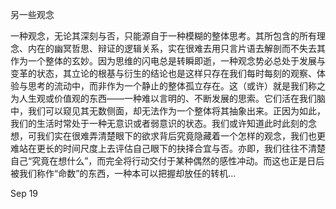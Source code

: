 另一些观念

一种观念，无论其深刻与否，只能源自于一种模糊的整体思考。其所包含的所有理念、内在的幽冥哲思、辩证的逻辑关系，实在很难去用只言片语去解剖而不失去其作为一个整体的玄妙。因为思维的闪电总是转瞬即逝，一种观念势必总处于发展与变革的状态，其立论的根基与衍生的结论也是这样只存在我们每时每刻的观察、体验与思考的流动中，而非作为一个静止的整体孤立存在。这（或许）就是我们称之为人生观或价值观的东西——一种难以言明的、不断发展的思索。它们活在我们脑中，我们可以窥见其无数侧面，却无法作为一个整体将其抽象出来。正因为如此，我们的生活时常处于一种无意识或者弱意识的状态。我们或许知道此时此刻的念想，可我们实在很难弄清楚眼下的欲求背后究竟隐藏着一个怎样的观念，我们也更难站在更长的时间尺度上去评估自己眼下的抉择合宜与否。亦即，我们往往不清楚自己“究竟在想什么”，而完全将行动交付于某种偶然的感性冲动。而这也正是日后被我们称作“命数”的东西，一种本可以把握却放任的转机…


Sep 19